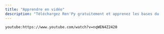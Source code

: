 ```yaml
---
title: "Apprendre en vidéo"
description: "Téléchargez Ren'Py gratuitement et apprenez les bases du moteur pour créer votre premier projet."
---
```


`youtube:https://www.youtube.com/watch?v=nqWEN4Z2420`
